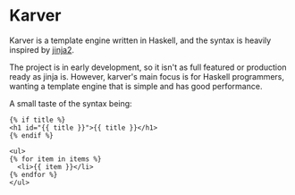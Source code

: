# Karver

Karver is a template engine written in Haskell, and the syntax is
heavily inspired by [jinja2][1].

The project is in early development, so it isn't as full featured or
production ready as jinja is. However, karver's main focus is for
Haskell programmers, wanting a template engine that is simple and has
good performance.

A small taste of the syntax being:

```
{% if title %}
<h1 id="{{ title }}">{{ title }}</h1>
{% endif %}

<ul>
{% for item in items %}
  <li>{{ item }}</li>
{% endfor %}
</ul>
```

[1]: http://jinja.pocoo.org/
